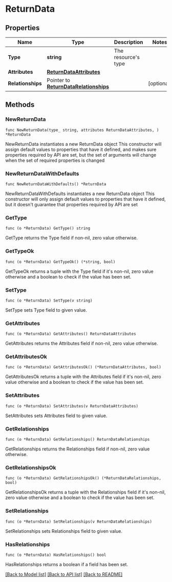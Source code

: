 # ReturnData

## Properties

Name | Type | Description | Notes
------------ | ------------- | ------------- | -------------
**Type** | **string** | The resource&#39;s type | 
**Attributes** | [**ReturnDataAttributes**](ReturnDataAttributes.md) |  | 
**Relationships** | Pointer to [**ReturnDataRelationships**](ReturnDataRelationships.md) |  | [optional] 

## Methods

### NewReturnData

`func NewReturnData(type_ string, attributes ReturnDataAttributes, ) *ReturnData`

NewReturnData instantiates a new ReturnData object
This constructor will assign default values to properties that have it defined,
and makes sure properties required by API are set, but the set of arguments
will change when the set of required properties is changed

### NewReturnDataWithDefaults

`func NewReturnDataWithDefaults() *ReturnData`

NewReturnDataWithDefaults instantiates a new ReturnData object
This constructor will only assign default values to properties that have it defined,
but it doesn't guarantee that properties required by API are set

### GetType

`func (o *ReturnData) GetType() string`

GetType returns the Type field if non-nil, zero value otherwise.

### GetTypeOk

`func (o *ReturnData) GetTypeOk() (*string, bool)`

GetTypeOk returns a tuple with the Type field if it's non-nil, zero value otherwise
and a boolean to check if the value has been set.

### SetType

`func (o *ReturnData) SetType(v string)`

SetType sets Type field to given value.


### GetAttributes

`func (o *ReturnData) GetAttributes() ReturnDataAttributes`

GetAttributes returns the Attributes field if non-nil, zero value otherwise.

### GetAttributesOk

`func (o *ReturnData) GetAttributesOk() (*ReturnDataAttributes, bool)`

GetAttributesOk returns a tuple with the Attributes field if it's non-nil, zero value otherwise
and a boolean to check if the value has been set.

### SetAttributes

`func (o *ReturnData) SetAttributes(v ReturnDataAttributes)`

SetAttributes sets Attributes field to given value.


### GetRelationships

`func (o *ReturnData) GetRelationships() ReturnDataRelationships`

GetRelationships returns the Relationships field if non-nil, zero value otherwise.

### GetRelationshipsOk

`func (o *ReturnData) GetRelationshipsOk() (*ReturnDataRelationships, bool)`

GetRelationshipsOk returns a tuple with the Relationships field if it's non-nil, zero value otherwise
and a boolean to check if the value has been set.

### SetRelationships

`func (o *ReturnData) SetRelationships(v ReturnDataRelationships)`

SetRelationships sets Relationships field to given value.

### HasRelationships

`func (o *ReturnData) HasRelationships() bool`

HasRelationships returns a boolean if a field has been set.


[[Back to Model list]](../README.md#documentation-for-models) [[Back to API list]](../README.md#documentation-for-api-endpoints) [[Back to README]](../README.md)


